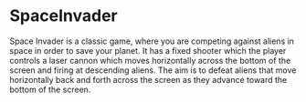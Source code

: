 # SpaceInvader

Space Invader is a classic game, where you are competing against aliens in space in order to save your planet. It has a fixed shooter  which the player controls a laser cannon which moves horizontally across the bottom of the screen and firing at descending aliens. The aim is to defeat aliens that move horizontally back and forth across the screen as they advance toward the bottom of the screen.
